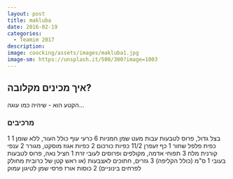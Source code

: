 ```yaml
---
layout: post
title: makluba
date: 2016-02-19
categories:
  - Teamim 2017
description: 
image: coocking/assets/images/makluba1.jpg
image-sm: https://unsplash.it/500/300?image=1003
---
```

## איך מכינים מקלובה?

הקטע הוא - שיהיה כמו עוגה...

### מרכיבים
1 בצל גדול, פרוס לטבעות עבות
מעט שמן חמניות
6 כרעי עוף כולל העור, ללא שומן
1 כפית פלפל שחור
1 כף זעפרן
11/2 כפיות כורכום
2 כפיות אגוז מוסקט, מגורר
2 ענפי קורנית
מלח
3 תפוחי אדמה, מקולפים ופרוסים לעובי זרת
1 חציל נאה, פרוס לטבעות בעובי 1 ס&quot;מ (כולל הקליפה)
3 גזרים, חתוכים לאצבעות (או ראש קטן של כרובית מחולק לפרחים בינוניים)
2 כוסות אורז פרסי
שמן לטיגון עמוק